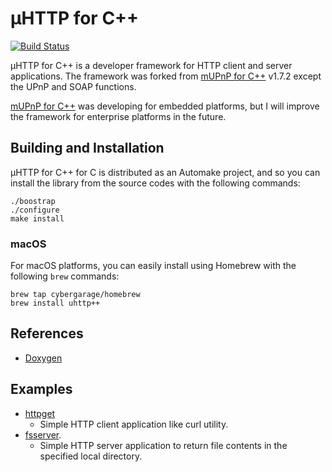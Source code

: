 # µHTTP for C++

[![Build Status](https://github.com/cybergarage/uhttp-cc/actions/workflows/make.yml/badge.svg)](https://github.com/cybergarage/uhttp-cc/actions/workflows/make.yml)

µHTTP for C++ is a developer framework for HTTP client and server applications. The framework was forked from [mUPnP for C++](https://github.com/cybergarage/mupnp-cc) v1.7.2 except the UPnP and SOAP functions.

[mUPnP for C++](https://github.com/cybergarage/mupnp-cc) was developing for embedded platforms, but I will improve the framework for enterprise platforms in the future.

## Building and Installation

µHTTP for C++ for C is distributed as an Automake project, and so you can install the library from the source codes with the following commands:

```
./boostrap
./configure
make install
```

### macOS

For macOS platforms, you can easily install using Homebrew with the following `brew` commands:

```
brew tap cybergarage/homebrew
brew install uhttp++
```
## References

- [Doxygen](http://cybergarage.github.io/uhttp-cc/)

## Examples

- [httpget](https://github.com/cybergarage/uhttp-cc/tree/master/examples/httpget) 
  - Simple HTTP client application like curl utility. 
- [fsserver](https://github.com/cybergarage/uhttp-cc/tree/master/examples/fsserver).   
  - Simple HTTP server application to return file contents in the specified local directory.
